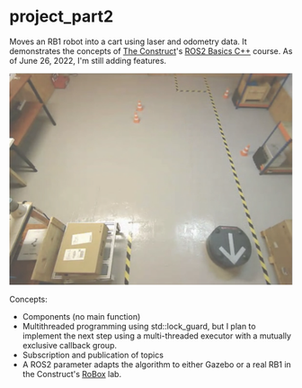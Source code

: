 # project_part2

Moves an RB1 robot into a cart using laser and odometry data. It demonstrates the concepts of
[The Construct](https://www.theconstructsim.com/)'s <ins>ROS2 Basics C++</ins> course. As of June 26, 2022, I'm still adding features.

![RB-1 Robot moving toward a cart](rb1_warehouse.png "RB-1 Robot moving toward a cart")

Concepts:
- Components (no main function)
- Multithreaded programming using std::lock_guard, but I plan to implement the next step using a multi-threaded executor with a mutually exclusive callback group.
- Subscription and publication of topics
- A ROS2 parameter adapts the algorithm to either Gazebo or a real RB1 in the Construct's [RoBox](https://www.theconstructsim.com/robox/) lab.
